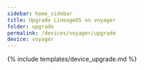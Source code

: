 ```yaml
---
sidebar: home_sidebar
title: Upgrade LineageOS on voyager
folder: upgrade
permalink: /devices/voyager/upgrade
device: voyager
---
```

{% include templates/device_upgrade.md %}
